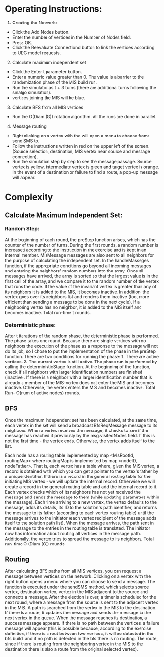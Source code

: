 # Operating Instructions:

1. Creating the Network:
- Click the Add Nodes button.
- Enter the number of vertices in the Number of Nodes field.
- Press OK.
- Click the Reevaluate Connectiond button to link the vertices according to UDG model requests.

2. Calculate maximum independent set
- Click the Enter t parameter button.
- Enter a numeric value greater than 0. The value is a barrier to the randomization phase of the MIS build run.
- Run the simulator as t + 3 turns (there are additional turns following the sinalgo simulation).
- vertices joining the MIS will be blue.

3. Calculate BFS from all MIS vertices
- Run the O(Diam (G)) rotation algorithm. All the runs are done in parallel.

4. Message routing
- Right clicking on a vertex with the will open a menu to choose from: send SMS to.
- Follow the instructions written in red on the upper left of the screen.
(Source selection, destination, MIS vertex near source and message connection).
- Run the simulation step by step to see the message passage.
Source vertex is yellow, intermediate vertex is green and target vertex is orange.
In the event of a destination or failure to find a route, a pop-up message will appear.

# Complexity

## Calculate Maximum Independent Set:
### Random Step:
At the beginning of each round, the preStep function arises, which has the counter of the number of turns.
During the first rounds, a random number is increased according to the instruction in the exercise and is kept in an internal member.
MisMessage messages are also sent to all neighbors for the purpose of calculating the independent set.
In the handleMasseges function, if the appropriate conditions go beyond all incoming messages and entering the neighbors' random numbers into the array.
Once all messages have arrived, the array is sorted so that the largest value is in the first cell of the array, and we compare it to the random number of the vertex that runs the code.
If the value of the invariant vertex is greater than any of its neighbors it is added to the MIS, it becomes inactive.
In addition, the vertex goes over its neighbors list and renders them inactive (too, more efficient than sending a message to be done in the next cycle).
If a neighboring vertex has no neighbor, it is added to the MIS itself and becomes inactive. Total run-time t rounds.

### Deterministic phase:
After t iterations of the random phase, the deterministic phase is performed.
The phase takes one round. Because there are single vertices with no neighbors the execution of the phase as a response to the message will not do its job, so I chose to put the implementation of the phase in the preStep function.
There are two conditions for running the phase: 1. There are active vertices. 2. The current vertex is still active.
The phase run is performed by calling the deterministicStage function.
At the beginning of the function, check if all neighbors with larger identification numbers are finished (inactive).
If there is a neighbor with a larger identification number that is already a member of the MIS-vertex does not enter the MIS and becomes inactive.
Otherwise, the vertex enters the MIS and becomes inactive. Total Run- O(num of active nodes) rounds.

## BFS
Once the maximum independent set has been calculated, at the same time, each vertex in the set will send a broadcast BfsReqMessage message to its neighbors.
When a vertex receives the message, it checks to see if the message has reached it previously by the msg.visitedNodes field.
If this is not the first time - the vertex ends. Otherwise, the vertex adds itself to the list.

Each node has a routing table implemented by map <MisRootId, routingMap> where routingMap is implemented by map <nodeID, nodeFather>.
That is, each vertex has a table where, given the MIS vertex, a record is obtained with which you can get a pointer to the vertex's father by a unique identifier.
If there is a record in the general routing table for the initiating MIS vertex - we will update the internal record.
Otherwise we will create a record in the general routing table and add the internal record to it.
Each vertex checks which of its neighbors has not yet received the message and sends the message to them (while updating parameters within the message).
Each time arriving to a new vertex, the vertex defaults to the message, adds its details, its ID to the solution's path identifier, and returns the message to its father (according to each vertex routing table) until the message arrives to the initiator (each vertex recipient of the message adds itself to the solution path list).
When the message arrives, the path sent in the message to the entries in the routing table is translated.
The initiator now has information about routing all vertices in the message path.
Additionally, the vertex tries to spread the message to its neighbors.
Total run-time O (Diam (G)) rounds

## Routing
After calculating BFS paths from all MIS vertices, you can request a message between vertices on the network.
Clicking on a vertex with the right button opens a menu where you can choose to send a message.
The function is executed under the sendSMS method, which selects source vertex, destination vertex, vertex in the MIS adjacent to the source and connects a message.
After the election is over, a timer is scheduled for the next round, where a message from the source is sent to the adjacent vertex in the MIS.
A path is searched from the vertex in the MIS to the destination. If there is a route, it updates the message and sends the message to the next vertex in the queue.
When the message reaches its destination, a success message appears. If there is no path between the vertices, a failure message will appear (this is possible because, according to the exercise definition, if there is a rout between two vertices, it will be detected in the bfs build, and if no path is detected in the bfs there is no routing.
The route, since if there is routing from the neighboring vertex in the MIS to the destination there is also a route from the original selected vertex).
